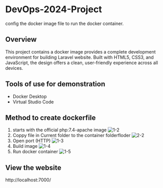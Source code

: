# DevOps-2024-Project
config the docker image file to run the docker container.
## Overview
This project contains a docker image provides a complete development environment for building Laravel website. Built with HTML5, CSS3, and JavaScript, the design offers a clean, user-friendly experience across all devices.
## Tools of use for demonstration
- Docker Desktop
- Virtual Studio Code
## Method to create dockerfile
1. starts with the official php:7.4-apache image
![1-2](https://github.com/user-attachments/assets/be2613b0-e6b1-497f-b01e-12f4c3eb7f67)
2. Coppy file in Current folder to the container folderfloder
![2-2](https://github.com/user-attachments/assets/41a42918-9acb-4906-979d-a3ac4d571abe)
3. Open port (HTTP)
![1-3](https://github.com/user-attachments/assets/f3e374cd-8d25-42d5-aa9b-b96dec70b1e8)
4. Build image
![1-4](https://github.com/user-attachments/assets/ce6bef22-fe1e-47a9-94f8-19d27ad8d3d3)
5. Run docker container
![1-5](https://github.com/user-attachments/assets/409a410f-6c66-403b-a52d-009e912c4319)
## View the website
http://localhost:7000/





